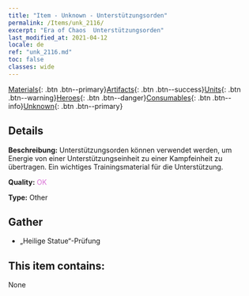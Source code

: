 ```yaml
---
title: "Item - Unknown - Unterstützungsorden"
permalink: /Items/unk_2116/
excerpt: "Era of Chaos  Unterstützungsorden"
last_modified_at: 2021-04-12
locale: de
ref: "unk_2116.md"
toc: false
classes: wide
---
```

 [Materials](/de/Items/){: .btn .btn--primary}[Artifacts](/de/Items/Artifacts/){: .btn .btn--success}[Units](/de/Items/Units/){: .btn .btn--warning}[Heroes](/de/Items/Heroes/){: .btn .btn--danger}[Consumables](/de/Items/Consumables/){: .btn .btn--info}[Unknown](/de/Items/Unknown/){: .btn .btn--primary}

## Details
 **Beschreibung:** Unterstützungsorden können verwendet werden, um Energie von einer Unterstützungseinheit zu einer Kampfeinheit zu übertragen. Ein wichtiges Trainingsmaterial für die Unterstützung.

 **Quality:** <span style="color: #DA70D6">OK</span>

 **Type:** Other

## Gather

*    „Heilige Statue“-Prüfung 

## This item contains:

  None

